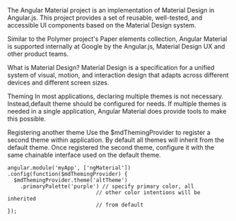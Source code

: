 The Angular Material project is an implementation of Material Design in Angular.js. This project provides a set of reusable, well-tested, and accessible UI components based on the Material Design system.

Similar to the Polymer project's Paper elements collection, Angular Material is supported internally at Google by the Angular.js, Material Design UX and other product teams.

What is Material Design?
Material Design is a specification for a unified system of visual, motion, and interaction design that adapts across different devices and different screen sizes.

Theming 
In most applications, declaring multiple themes is not necessary. Instead,default theme should be configured for needs. If multiple themes is needed in a single application, Angular Material does provide tools to make this possible.

Registering another theme
Use the $mdThemingProvider to register a second theme within application. By default all themes will inherit from the default theme. Once registered the second theme, configure it with the same chainable interface used on the default theme.

```
angular.module('myApp', ['ngMaterial'])
.config(function($mdThemingProvider) {
  $mdThemingProvider.theme('altTheme')
    .primaryPalette('purple') // specify primary color, all
                            // other color intentions will be inherited
                            // from default
});
```
